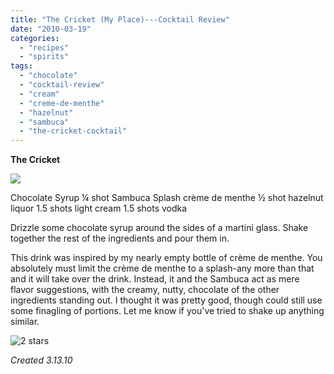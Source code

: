 ```yaml
---
title: "The Cricket (My Place)---Cocktail Review"
date: "2010-03-19"
categories:
  - "recipes"
  - "spirits"
tags:
  - "chocolate"
  - "cocktail-review"
  - "cream"
  - "creme-de-menthe"
  - "hazelnut"
  - "sambuca"
  - "the-cricket-cocktail"
---
```


**The Cricket**

![](http://www.thegourmez.com/gourmez/photos/thecricket.jpg)

Chocolate Syrup ¼ shot Sambuca Splash crème de menthe ½ shot hazelnut liquor 1.5 shots light cream 1.5 shots vodka

Drizzle some chocolate syrup around the sides of a martini glass. Shake together the rest of the ingredients and pour them in.

This drink was inspired by my nearly empty bottle of crème de menthe. You absolutely must limit the crème de menthe to a splash-any more than that and it will take over the drink. Instead, it and the Sambuca act as mere flavor suggestions, with the creamy, nutty, chocolate of the other ingredients standing out. I thought it was pretty good, though could still use some finagling of portions. Let me know if you've tried to shake up anything similar.




<div class="caption">

![2 stars](http://s3.amazonaws.com/thegourmez-wpmedia/2009/02/rating_chicken11.gif "rating_chicken11")</div>


_Created 3.13.10_
